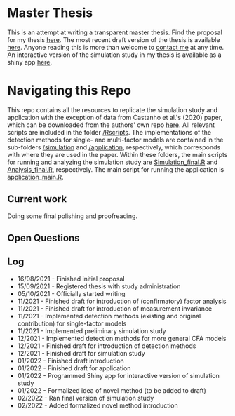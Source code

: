# Master Thesis
This is an attempt at writing a transparent master thesis. Find the proposal for my thesis [here](https://www.overleaf.com/read/kcvxttvcqdxk). The most recent draft version of the thesis is available [here](https://www.overleaf.com/read/ggznrkmtkwxp). Anyone reading this is more than welcome to [contact me](mailto:prieger@ethz.ch?subject=[Transparent%20Master%20Thesis]%20Inquiry) at any time. An interactive version of the simulation study in my thesis is available as a shiny app [here](https://prieger.shinyapps.io/miapp/).

# Navigating this Repo
This repo contains all the resources to replicate the simulation study and application with the exception of data from Castanho et al.'s (2020) paper, which can be downloaded from the authors' own repo [here](https://github.com/bcastanho/PRQ2019). All relevant scripts are included in the folder [/Rscripts](https://github.com/pitrieger/masterthesis/tree/main/Rscripts). The implementations of the detection methods for single- and multi-factor models are contained in the sub-folders [/simulation](https://github.com/pitrieger/masterthesis/tree/main/Rscripts/simulation) and [/application](https://github.com/pitrieger/masterthesis/tree/main/Rscripts/application), respectively, which corresponds with where they are used in the paper. Within these folders, the main scripts for running and analyzing the simulation study are [Simulation_final.R](https://github.com/pitrieger/masterthesis/blob/main/Rscripts/simulation/Simulation_final.R) and [Analysis_final.R](https://github.com/pitrieger/masterthesis/blob/main/Rscripts/simulation/Analysis_final.R), respectively. The main script for running the application is [application_main.R](https://github.com/pitrieger/masterthesis/blob/main/Rscripts/application/application_main.R).

## Current work
Doing some final polishing and proofreading.

## Open Questions


## Log
- 16/08/2021 - Finished initial proposal
- 15/09/2021 - Registered thesis with study administration
- 05/10/2021 - Officially started writing
- 11/2021 - Finished draft for introduction of (confirmatory) factor analysis
- 11/2021 - Finished draft for introduction of measurement invariance
- 11/2021 - Implemented detection methods (existing and original contribution) for single-factor models
- 11/2021 - Implemented preliminary simulation study
- 12/2021 - Implemented detection methods for more general CFA models
- 12/2021 - Finished draft for introduction of detection methods
- 12/2021 - Finished draft for simulation study
- 01/2022 - Finished draft introduction
- 01/2022 - Finished draft for application
- 01/2022 - Programmed Shiny app for interactive version of simulation study
- 01/2022 - Formalized idea of novel method (to be added to draft)
- 02/2022 - Ran final version of simulation study
- 02/2022 - Added formalized novel method introduction


<!--- ![70%](https://progress-bar.dev/70) --->


